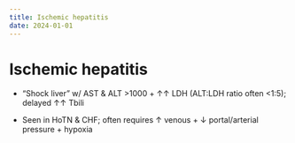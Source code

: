 ```yaml
---
title: Ischemic hepatitis
date: 2024-01-01
---
```

# Ischemic hepatitis

* “Shock liver” w/ AST & ALT >1000 + ↑↑ LDH (ALT:LDH ratio often <1:5); delayed ↑↑ Tbili

* Seen in HoTN & CHF; often requires ↑ venous + ↓ portal/arterial pressure + hypoxia
